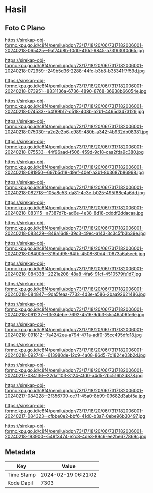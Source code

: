 # Hasil

## Foto C Plano

https://sirekap-obj-formc.kpu.go.id/c8f4/pemilu/pdpr/73/17/18/20/06/7317182006001-20240218-065425--9af74b8b-f0d0-410d-9845-a73f930f0d65.jpg

https://sirekap-obj-formc.kpu.go.id/c8f4/pemilu/pdpr/73/17/18/20/06/7317182006001-20240218-072959--249b5d36-2288-44fc-b3b8-b35341f7f59d.jpg

https://sirekap-obj-formc.kpu.go.id/c8f4/pemilu/pdpr/73/17/18/20/06/7317182006001-20240218-073951--8831136a-6736-4890-8768-36938b66054e.jpg

https://sirekap-obj-formc.kpu.go.id/c8f4/pemilu/pdpr/73/17/18/20/06/7317182006001-20240218-074533--b4f89b17-d518-408b-a2b1-4465d3473129.jpg

https://sirekap-obj-formc.kpu.go.id/c8f4/pemilu/pdpr/73/17/18/20/06/7317182006001-20240218-075030--a2d2e2b6-e989-480b-a342-4b932db08381.jpg

https://sirekap-obj-formc.kpu.go.id/c8f4/pemilu/pdpr/73/17/18/20/06/7317182006001-20240218-075533--44f96aad-f506-459d-9c18-caa2fda9c380.jpg

https://sirekap-obj-formc.kpu.go.id/c8f4/pemilu/pdpr/73/17/18/20/06/7317182006001-20240218-081950--697b5d18-d9ef-40ef-a3b1-8b3687b86998.jpg

https://sirekap-obj-formc.kpu.go.id/c8f4/pemilu/pdpr/73/17/18/20/06/7317182006001-20240218-082718--105a8c53-da81-4c3e-b025-495f88e4a6dd.jpg

https://sirekap-obj-formc.kpu.go.id/c8f4/pemilu/pdpr/73/17/18/20/06/7317182006001-20240218-083115--a7387d7b-ad6e-4e38-8d18-cdddf2ddacaa.jpg

https://sirekap-obj-formc.kpu.go.id/c8f4/pemilu/pdpr/73/17/18/20/06/7317182006001-20240218-083429--849a16d8-39c3-49ec-a143-3c3c5fb3b39e.jpg

https://sirekap-obj-formc.kpu.go.id/c8f4/pemilu/pdpr/73/17/18/20/06/7317182006001-20240218-084005--316bfd95-64fb-4508-80d4-f0673a6a5eeb.jpg

https://sirekap-obj-formc.kpu.go.id/c8f4/pemilu/pdpr/73/17/18/20/06/7317182006001-20240218-084338--2221e208-48a8-4fa6-91cf-4510579fe1d7.jpg

https://sirekap-obj-formc.kpu.go.id/c8f4/pemilu/pdpr/73/17/18/20/06/7317182006001-20240218-084847--9da5feaa-7732-4d3e-a586-2baa92621486.jpg

https://sirekap-obj-formc.kpu.go.id/c8f4/pemilu/pdpr/73/17/18/20/06/7317182006001-20240218-091237--f3e34ebe-7692-4516-9db3-55c46a06fe6e.jpg

https://sirekap-obj-formc.kpu.go.id/c8f4/pemilu/pdpr/73/17/18/20/06/7317182006001-20240218-091812--7a4242ea-a794-471a-adf0-35cc495dfd18.jpg

https://sirekap-obj-formc.kpu.go.id/c8f4/pemilu/pdpr/73/17/18/20/06/7317182006001-20240218-092748--613980de-12c9-4a08-86d5-7c1824e03b2d.jpg

https://sirekap-obj-formc.kpu.go.id/c8f4/pemilu/pdpr/73/17/18/20/06/7317182006001-20240217-084136--22daf103-3124-4fd0-a4d5-2bc516b2d878.jpg

https://sirekap-obj-formc.kpu.go.id/c8f4/pemilu/pdpr/73/17/18/20/06/7317182006001-20240217-084228--2f356709-ce71-45a0-8b99-09682d3abf5a.jpg

https://sirekap-obj-formc.kpu.go.id/c8f4/pemilu/pdpr/73/17/18/20/06/7317182006001-20240217-084323--cfbbe0e2-bbf6-41d0-b3a7-0ebe96b30497.jpg

https://sirekap-obj-formc.kpu.go.id/c8f4/pemilu/pdpr/73/17/18/20/06/7317182006001-20240218-193900--549f3474-e2c8-4de3-89c6-ee2be677869c.jpg


## Metadata

| Key        | Value               |
| ---------- | ------------------- |
| Time Stamp | 2024-02-19 06:21:02 |
| Kode Dapil | 7303                |



